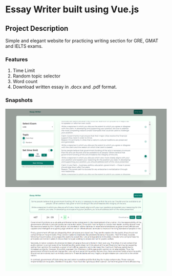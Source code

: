 # Essay Writer built using Vue.js

## Project Description
Simple and elegant website for practicing writing section for GRE, GMAT and IELTS exams.

### Features
1. Time Limit
2. Random topic selector
3. Word count
4. Download written essay in .docx and .pdf format.

### Snapshots

![Alt text](select_essay.png?raw=true "Snapshot 1")

![Alt text](writing_pad.png?raw=true "Snapshot 2")
